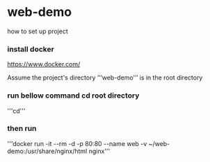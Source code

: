 # web-demo
how to set up project 

### install docker
https://www.docker.com/

Assume the project's directory ‘’‘web-demo’‘’ is in the root directory
### run bellow command cd root directory
'''cd'''

### then run
'''docker run -it --rm -d -p 80:80 --name web -v ~/web-demo:/usr/share/nginx/html nginx''' 
